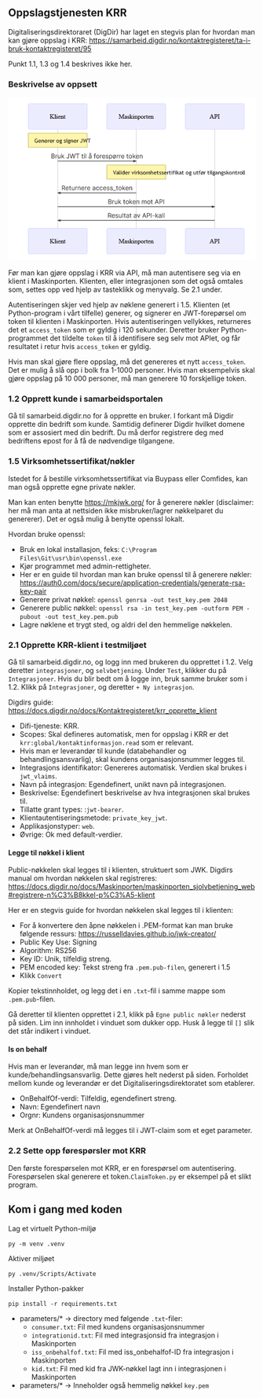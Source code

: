 

## Oppslagstjenesten KRR

Digitaliseringsdirektoraret (DigDir) har laget en stegvis plan for hvordan man kan gjøre oppslag i KRR: https://samarbeid.digdir.no/kontaktregisteret/ta-i-bruk-kontaktregisteret/95

Punkt 1.1, 1.3 og 1.4 beskrives ikke her. 

### Beskrivelse av oppsett

![Alt text](img/image.png)

Før man kan gjøre oppslag i KRR via API, må man autentisere seg via en klient i Maskinporten. Klienten, eller integrasjonen som det også omtales som, settes opp ved hjelp av tasteklikk og menyvalg. Se 2.1 under. 

Autentiseringen skjer ved hjelp av nøklene generert i 1.5. Klienten (et Python-program i vårt tilfelle)  generer, og signerer en JWT-forepørsel om token til klienten i Maskinporten. Hvis autentiseringen vellykkes, returneres det et `access_token` som er gyldig i 120 sekunder. Deretter bruker Python-programmet det tildelte `token` til å identifisere seg selv mot APIet, og får resultatet i retur hvis `access_token` er gyldig.

Hvis man skal gjøre flere oppslag, må det genereres et nytt `access_token`. Det er mulig å slå opp i bolk fra 1-1000 personer. Hvis man eksempelvis skal gjøre oppslag på 10 000 personer, må man generere 10 forskjellige token. 


### 1.2 Opprett kunde i samarbeidsportalen

Gå til samarbeid.digdir.no for å opprette en bruker. I forkant må Digdir opprette din bedrift som kunde. Samtidig definerer Digdir hvilket domene som er assosiert med din bedrift. Du må derfor registrere deg med bedriftens epost for å få de nødvendige tilgangene. 

### 1.5 Virksomhetssertifikat/nøkler

Istedet for å bestille virksomhetssertifikat via Buypass eller Comfides, kan man også opprette egne private nøkler. 

Man kan enten benytte https://mkjwk.org/ for å generere nøkler (disclaimer: her må man anta at nettsiden ikke misbruker/lagrer nøkkelparet du genererer). Det er også mulig å benytte openssl lokalt.

Hvordan bruke openssl:
- Bruk en lokal installasjon, feks: `C:\Program Files\Git\usr\bin\openssl.exe`  
- Kjør programmet med admin-rettigheter.  
- Her er en guide til hvordan man kan bruke openssl til å generere nøkler: https://auth0.com/docs/secure/application-credentials/generate-rsa-key-pair  
- Generere privat nøkkel: `openssl genrsa -out test_key.pem 2048`  
- Generere public nøkkel: `openssl rsa -in test_key.pem -outform PEM -pubout -out test_key.pem.pub`  
- Lagre nøklene et trygt sted, og aldri del den hemmelige nøkkelen.  

### 2.1 Opprette KRR-klient i testmiljøet

Gå til samarbeid.digdir.no, og logg inn med brukeren du opprettet i 1.2. Velg deretter `integrasjoner`, og `selvbetjening`. Under `Test`, klikker du på `Integrasjoner`. Hvis du blir bedt om å logge inn, bruk samme bruker som i 1.2. Klikk på `Integrasjoner`, og deretter `+ Ny integrasjon`.

Digdirs guide: https://docs.digdir.no/docs/Kontaktregisteret/krr_opprette_klient

- Difi-tjeneste: KRR.  
- Scopes: Skal defineres automatisk, men for oppslag i KRR er det `krr:global/kontaktinformasjon.read` som er relevant.  
- Hvis man er leverandør til kunde (databehandler og behandlingsansvarlig), skal kundens organisasjonsnummer legges til.  
- Integrasjons identifikator: Genereres automatisk. Verdien skal brukes i `jwt_vlaims`.  
- Navn på integrasjon: Egendefinert, unikt navn på integrasjonen.  
- Beskrivelse: Egendefinert beskrivelse av hva integrasjonen skal brukes til.  
- Tillatte grant types: :`jwt-bearer`.  
- Klientautentiseringsmetode: `private_key_jwt`.  
- Applikasjonstyper: `web`.  
- Øvrige: Ok med default-verdier.  

#### Legge til nøkkel i klient
Public-nøkkelen skal legges til i klienten, struktuert som JWK. Digdirs manual om hvordan nøkkelen skal registreres: https://docs.digdir.no/docs/Maskinporten/maskinporten_sjolvbetjening_web#registrere-n%C3%B8kkel-p%C3%A5-klient 

Her er en stegvis guide for hvordan nøkkelen skal legges til i klienten: 

- For å konvertere den åpne nøkkelen i .PEM-format kan man bruke følgende ressurs: https://russelldavies.github.io/jwk-creator/  
- Public Key Use: Signing  
- Algorithm: RS256  
- Key ID: Unik, tilfeldig streng.  
- PEM encoded key: Tekst streng fra `.pem.pub-filen`, generert i 1.5  
- Klikk `Convert`  

Kopier tekstinnholdet, og legg det i en `.txt`-fil i samme mappe som `.pem.pub`-filen. 

Gå deretter til klienten opprettet i 2.1, klikk på `Egne public nøkler` nederst på siden. Lim inn innholdet i vinduet som dukker opp. Husk å legge til `[]` slik det står indikert i vinduet. 

#### Is on behalf
Hvis man er leverandør, må man legge inn hvem som er kunde/behandlingsansvarlig. Dette gjøres helt nederst på siden. Forholdet mellom kunde og leverandør er det Digitaliseringsdirektoratet som etablerer.

- OnBehalfOf-verdi: Tilfeldig, egendefinert streng.  
- Navn: Egendefinert navn 
- Orgnr: Kundens organisasjonsnummer

Merk at OnBehalfOf-verdi må legges til i JWT-claim som et eget parameter. 

### 2.2 Sette opp førespørsler mot KRR

Den første forespørselen mot KRR, er en forespørsel om autentisering. Forespørselen skal generere et token.`ClaimToken.py` er eksempel på et slikt program. 

## Kom i gang med koden

Lag et virtuelt Python-miljø
```
py -m venv .venv
```

Aktiver miljøet
```
py .venv/Scripts/Activate
```

Installer Python-pakker
```
pip install -r requirements.txt
```

- parameters/* -> directory med følgende `.txt`-filer: 
    * `consumer.txt`: Fil med kundens organisasjonsnummer
    * `integrationid.txt`: Fil med integrasjonsid fra integrasjon i Maskinporten
    * `iss_onbehalfof.txt`: Fil med iss_onbehalfof-ID fra integrasjon i Maskinporten
    * `kid.txt`: Fil med kid fra JWK-nøkkel lagt inn i integrasjonen i Maskinporten
- parameters/* -> Inneholder også hemmelig nøkkel `key.pem`

